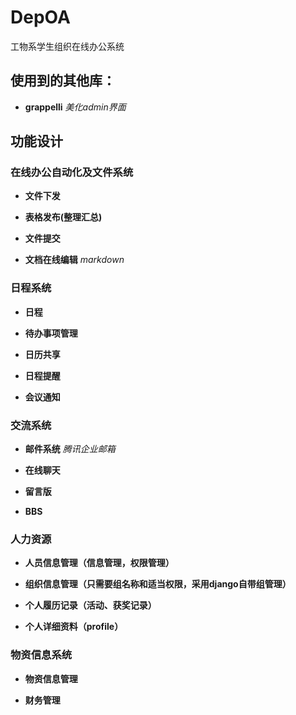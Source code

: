 DepOA
=====

工物系学生组织在线办公系统


## 使用到的其他库：

* **grappelli**  *美化admin界面*


## 功能设计


### 在线办公自动化及文件系统

* **文件下发**

* **表格发布(整理汇总)**

* **文件提交**

* **文档在线编辑** *markdown*


### 日程系统

* **日程**

* **待办事项管理**

* **日历共享**

* **日程提醒**

* **会议通知**


### 交流系统

* **邮件系统** *腾讯企业邮箱*

* **在线聊天**

* **留言版**

* **BBS**


### 人力资源

* **人员信息管理（信息管理，权限管理）**

* **组织信息管理（只需要组名称和适当权限，采用django自带组管理）**

* **个人履历记录（活动、获奖记录）**

* **个人详细资料（profile）**


### 物资信息系统

* **物资信息管理**

* **财务管理**

